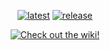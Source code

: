 <div align="center">

[![latest](https://img.shields.io/github/v/release/flangopink/flangocore?include_prereleases&label=Latest%20Release)](../../releases)
[![release](https://img.shields.io/github/v/release/flangopink/flangocore?label=Latest%20Stable)](../../releases)

[![Check out the wiki!](https://user-images.githubusercontent.com/48758448/196056001-bb32a310-04e4-48b1-a2ba-199c9a422916.png)](../../wiki)

</div>
